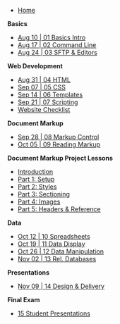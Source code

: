 <!-- docs/_sidebar.md -->

* [Home](/)

**Basics**
* [Aug 10 | 01 Basics Intro](01-basics.md)
* [Aug 17 | 02 Command Line](02-commandline.md)
* [Aug 24 | 03 SFTP & Editors](03-sftp-editors.md)

**Web Development**
* [Aug 31 | 04 HTML](04-html.md)
* [Sep 07 | 05 CSS](05-css.md)
* [Sep 14 | 06 Templates](06-templates.md)
* [Sep 21 | 07 Scripting](07-scripting.md)
* [Website Checklist](07-checklist.md)

**Document Markup**
* [Sep 28 | 08 Markup Control](08-markup-control.md)
* [Oct 05 | 09 Reading Markup](09-reading-markup.md)

**Document Markup Project Lessons**
* [Introduction](09-00-intro.md)
* [Part 1: Setup](09-01-setup.md)
* [Part 2: Styles](09-02-styles.md)
* [Part 3: Sectioning](09-03-sectioning.md)
* [Part 4: Images](09-04-images.md)
* [Part 5: Headers & Reference](09-05-headers-reference.md)

**Data**
* [Oct 12 | 10 Spreadsheets](10-spreadsheets.md)
* [Oct 19 | 11 Data Display](11-data-display.md)
* [Oct 26 | 12 Data Manipulation](12-data-manipulation.md)
* [Nov 02 | 13 Rel. Databases](13-databases.md)

**Presentations**
* [Nov 09 | 14 Design & Delivery](14-design-delivery.md)

**Final Exam**
* [15 Student Presentations](15-final-presentations.md)
